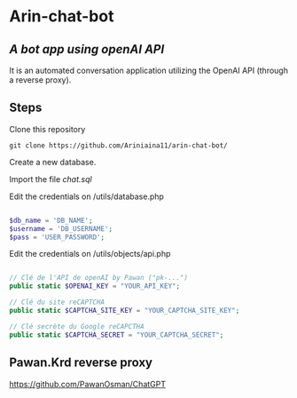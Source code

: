 # Arin-chat-bot

## _A bot app using openAI API_

It is an automated conversation application utilizing the OpenAI API (through a reverse proxy).


## Steps

Clone this repository

```git
git clone https://github.com/Ariniaina11/arin-chat-bot/
```

Create a new database. 

Import the file _chat.sql_

Edit the credentials on /utils/database.php
```php

$db_name = 'DB_NAME';
$username = 'DB_USERNAME';
$pass = 'USER_PASSWORD';

```
Edit the credentials on /utils/objects/api.php

```php

// Clé de l'API de openAI by Pawan ("pk-...")
public static $OPENAI_KEY = "YOUR_API_KEY";

// Clé du site reCAPTCHA
public static $CAPTCHA_SITE_KEY = "YOUR_CAPTCHA_SITE_KEY";

// Clé secrète du Google reCAPCTHA
public static $CAPTCHA_SECRET = "YOUR_CAPTCHA_SECRET";

```

## Pawan.Krd reverse proxy
https://github.com/PawanOsman/ChatGPT
